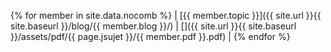 {% for member in site.data.nocomb %} |    [{{ member.topic }}]({{ site.url }}{{ site.baseurl }}/blog/{{ member.blog }}/)    |     [<i class="fa-solid fa-file-pdf fa-2x"></i>]({{ site.url }}{{ site.baseurl }}/assets/pdf/{{ page.jsujet }}/{{ member.pdf }}.pdf) |
{% endfor %}